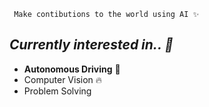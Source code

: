 <!-- ## 🧸 About me  -->
     Make contibutions to the world using AI ✨

## *Currently interested in.. 🧐*
* **Autonomous Driving** 🚙 
* Computer Vision 🔥
* Problem Solving 

<!-- ## Currently worked in 
* NAVER LABS Intern -->

<!-- ## 🧸 About me 
     💕 부족한 것도 많고 배우고 싶은 것도 많습니다!
  
     💕 세상에 직접적인 contribution을 낼 수 있는 AI researcher를 꿈꿉니다 :) -->
     
<!-- ## ✔️ Projects 📈📊

|Perpose|Year|Name|Result|
|:-----:|------|--------------|:-----:|
|Contest👩🏻‍💻|2020|[Kakao Arena](https://github.com/daeunni/kakao-arena)|TOP 2%|
|   |2020|[금융 빅데이터 페스티벌](https://github.com/daeunni/Insurance-contest)|최종 1위|
|   |2021|[디지털 산업혁신 빅데이터 공모전](https://github.com/daeunni/KED_Project)|2위(우수상)|
|Project👩🏻‍💻|2021|AI hometrainer using Pose Estimation|   |
|         |2021|[Quant Analysis](https://github.com/daeunni/Quant-Analysis)|    |
|Research👩🏻‍💻|2021|Domain Generalization experiments|    |
|           |2021|Colorization projects experiments|under review   |
|           |2021|Trajectory prediction|under review   |
|           |2021|Multitask learning|present   | -->

